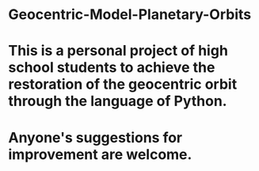 # Geocentric-Model-Planetary-Orbits
# This is a personal project of high school students to achieve the restoration of the geocentric orbit through the language of Python.
# Anyone's suggestions for improvement are welcome.

